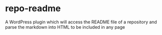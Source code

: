 repo-readme
===========

A WordPress plugin which will access the README file of a repository and parse the markdown into HTML to be included in any page
